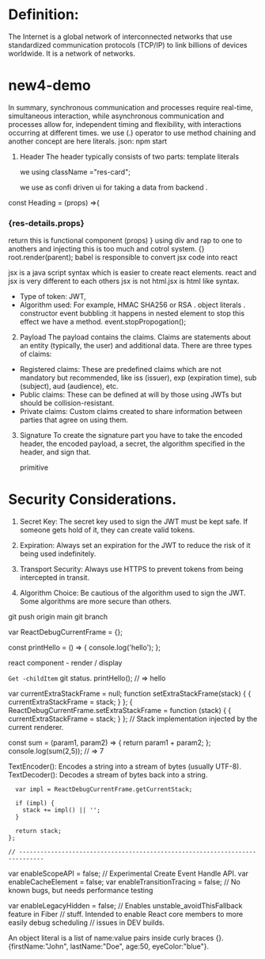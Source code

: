 # Definition: 
The Internet is a global network of interconnected networks that use standardized 
communication protocols (TCP/IP) to link billions of devices worldwide. It is a network of networks.

# new4-demo
In summary, synchronous communication and processes require real-time, simultaneous interaction, while asynchronous communication and processes allow for, 
independent timing and flexibility, with interactions occurring at different times.
we use (.) operator to use method chaining and another concept are here literals.
json: npm start

1. Header
   The header typically consists of two parts:
   template literals

   we using className ="res-card";
   <renders resObj = {resData}/>

   we use as confi driven ui for taking a data from backend .

const Heading  = (props) =>{
<h3>{res-details.props}</h3>

return <span> this is functional component </span>
(props)
}
using div and rap to one to anothers and injecting this is too much and cotrol system.
{}
root.render(parent);
babel is responsible to convert jsx code into react 

jsx is a java script syntax which is easier to create react elements.
react and jsx is very different to each others
jsx is not html.jsx is html like syntax.

* Type of token: JWT,
* Algorithm used: For example, HMAC SHA256 or RSA
. object literals
. constructor
event bubbling :it happens in nested element to stop this effect we have a method.
    event.stopPropogation();

2. Payload
   The payload contains the claims. Claims are statements about an entity (typically, the user) and additional data. There are three types of claims:
   

* Registered claims: These are predefined claims which are not mandatory but recommended, like iss (issuer), exp (expiration time), sub (subject), aud (audience), etc.
* Public claims: These can be defined at will by those using JWTs but should be collision-resistant.
* Private claims: Custom claims created to share information between parties that agree on using them.

3. Signature
   To create the signature part you have to take the encoded header, the encoded payload, a secret, the algorithm specified in the header, and sign that.

   primitive
   

# Security Considerations.

1. Secret Key: The secret key used to sign the JWT must be kept safe. If someone gets hold of it, they can create valid tokens.

2. Expiration: Always set an expiration for the JWT to reduce the risk of it being used indefinitely.

3. Transport Security: Always use HTTPS to prevent tokens from being intercepted in transit.

4. Algorithm Choice: Be cautious of the algorithm used to sign the JWT. Some algorithms are more secure than others.

git push origin main
git branch

var ReactDebugCurrentFrame = {};

  const printHello = () => { 
  console.log('hello'); 
};

react component - render / display

`Get -childItem` 
git status.
printHello(); // => hello

  var currentExtraStackFrame = null;
  function setExtraStackFrame(stack) {
    {
      currentExtraStackFrame = stack;
    }
  };
  {
    ReactDebugCurrentFrame.setExtraStackFrame = function (stack) {
      {
        currentExtraStackFrame = stack;
      }
    }; // Stack implementation injected by the current renderer.

   
   const sum = (param1, param2) => { 
   return param1 + param2; 
}; 
console.log(sum(2,5)); // => 7 

TextEncoder(): Encodes a string into a stream of bytes (usually UTF-8).
TextDecoder(): Decodes a stream of bytes back into a string.


      var impl = ReactDebugCurrentFrame.getCurrentStack;

      if (impl) {
        stack += impl() || '';
      }

      return stack;
    };

    // -----------------------------------------------------------------------------

  var enableScopeAPI = false; // Experimental Create Event Handle API.
  var enableCacheElement = false;
  var enableTransitionTracing = false; // No known bugs, but needs performance testing

  var enableLegacyHidden = false; // Enables unstable_avoidThisFallback feature in Fiber
  // stuff. Intended to enable React core members to more easily debug scheduling
  // issues in DEV builds.

  An object literal is a list of name:value pairs inside curly braces {}.
  {firstName:"John", lastName:"Doe", age:50, eyeColor:"blue"}.





